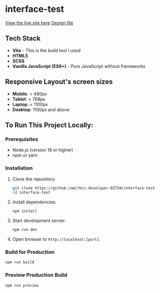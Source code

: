 # interface-test
[View the live site here](https://rbcc-developer-02750.github.io/interface-test/)
[Design file](https://app.zeplin.io/project/67b275ac03f16bf92448974e/screen/67b3ccf5802855e7aea93da1)

## Tech Stack
- **Vite** - This is the build tool I used
- **HTML5**
- **SCSS**
- **Vanilla JavaScript (ES6+)** - Pure JavaScript without frameworks

## Responsive Layout's screen sizes
- **Mobile**: < 480px
- **Tablet**: < 768px
- **Laptop**: < 1100px
- **Desktop**: 1100px and above

## To Run This Project Locally:

### Prerequisites
- Node.js (version 18 or higher)
- npm or yarn

### Installation
1. Clone the repository:
   ```bash
   git clone https://github.com/rbcc-developer-02750/interface-test
   cd interface-test
   ```

2. Install dependencies:
   ```bash
   npm install
   ```

3. Start development server:
   ```bash
   npm run dev
   ```

4. Open browser to `http://localhost:[port]`. 

### Build for Production
```bash
npm run build
```

### Preview Production Build
```bash
npm run preview
```

